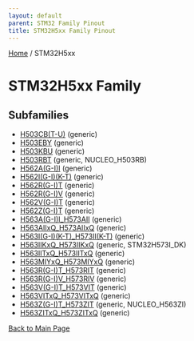 ```yaml
---
layout: default
parent: STM32 Family Pinout
title: STM32H5xx Family Pinout
---
```


[Home](../index.md) / STM32H5xx

# STM32H5xx Family

## Subfamilies

- [H503CB(T-U)](H503CB(T-U)/pinout.md) (generic)
- [H503EBY](H503EBY/pinout.md) (generic)
- [H503KBU](H503KBU/pinout.md) (generic)
- [H503RBT](H503RBT/pinout.md) (generic, NUCLEO_H503RB)
- [H562A(G-I)I](H562A(G-I)I/pinout.md) (generic)
- [H562I(G-I)(K-T)](H562I(G-I)(K-T)/pinout.md) (generic)
- [H562R(G-I)T](H562R(G-I)T/pinout.md) (generic)
- [H562R(G-I)V](H562R(G-I)V/pinout.md) (generic)
- [H562V(G-I)T](H562V(G-I)T/pinout.md) (generic)
- [H562Z(G-I)T](H562Z(G-I)T/pinout.md) (generic)
- [H563A(G-I)I_H573AII](H563A(G-I)I_H573AII/pinout.md) (generic)
- [H563AIIxQ_H573AIIxQ](H563AIIxQ_H573AIIxQ/pinout.md) (generic)
- [H563I(G-I)(K-T)_H573II(K-T)](H563I(G-I)(K-T)_H573II(K-T)/pinout.md) (generic)
- [H563IIKxQ_H573IIKxQ](H563IIKxQ_H573IIKxQ/pinout.md) (generic, STM32H573I_DK)
- [H563IITxQ_H573IITxQ](H563IITxQ_H573IITxQ/pinout.md) (generic)
- [H563MIYxQ_H573MIYxQ](H563MIYxQ_H573MIYxQ/pinout.md) (generic)
- [H563R(G-I)T_H573RIT](H563R(G-I)T_H573RIT/pinout.md) (generic)
- [H563R(G-I)V_H573RIV](H563R(G-I)V_H573RIV/pinout.md) (generic)
- [H563V(G-I)T_H573VIT](H563V(G-I)T_H573VIT/pinout.md) (generic)
- [H563VITxQ_H573VITxQ](H563VITxQ_H573VITxQ/pinout.md) (generic)
- [H563Z(G-I)T_H573ZIT](H563Z(G-I)T_H573ZIT/pinout.md) (generic, NUCLEO_H563ZI)
- [H563ZITxQ_H573ZITxQ](H563ZITxQ_H573ZITxQ/pinout.md) (generic)


[Back to Main Page](../index.md)